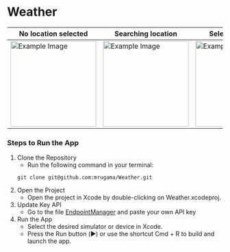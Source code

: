 # Weather
| No location selected | Searching location | Selected location |
| ---- | ---- | ---- |
| <img src="https://github.com/user-attachments/assets/4d12ef91-7914-4686-8f56-f7b3c12c926e" alt="Example Image" width="200"> | <img src="https://github.com/user-attachments/assets/3c3fb908-5a99-4a13-9611-bcba75bb18b9" alt="Example Image" width="200"> | <img src="https://github.com/user-attachments/assets/b511c59f-e025-4cce-85c4-d575c842fb01" alt="Example Image" width="200"> |


### Steps to Run the App
1. Clone the Repository
    - Run the following command in your terminal:
    ```
    git clone git@github.com:mrugama/Weather.git
    ```
2. Open the Project
    - Open the project in Xcode by double-clicking on Weather.xcodeproj.
3. Update Key API
    - Go to the file [EndpointManager](https://github.com/mrugama/Weather/blob/f79f74f70b42f9f3eae7eed950832a32c1bedf3c/WeatherCore/Sources/Foundation/EndpointManager/Implementation/EndpointManager%2BImplementation.swift#L16) and paste your own API key
4. Run the App
    - Select the desired simulator or device in Xcode.
    - Press the Run button (▶️) or use the shortcut Cmd + R to build and launch the app.
